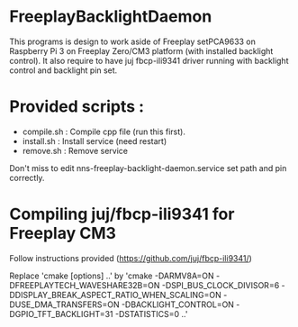 # FreeplayBacklightDaemon

This programs is design to work aside of Freeplay setPCA9633 on Raspberry Pi 3 on Freeplay Zero/CM3 platform (with installed backlight control).
It also require to have juj fbcp-ili9341 driver running with backlight control and backlight pin set.


# Provided scripts :
- compile.sh : Compile cpp file (run this first).
- install.sh : Install service (need restart)
- remove.sh : Remove service 

Don't miss to edit nns-freeplay-backlight-daemon.service set path and pin correctly.


# Compiling juj/fbcp-ili9341 for Freeplay CM3

Follow instructions provided (https://github.com/juj/fbcp-ili9341/)

Replace 'cmake [options] ..' by 'cmake -DARMV8A=ON -DFREEPLAYTECH_WAVESHARE32B=ON -DSPI_BUS_CLOCK_DIVISOR=6 -DDISPLAY_BREAK_ASPECT_RATIO_WHEN_SCALING=ON -DUSE_DMA_TRANSFERS=ON -DBACKLIGHT_CONTROL=ON -DGPIO_TFT_BACKLIGHT=31 -DSTATISTICS=0 ..'
